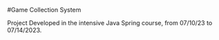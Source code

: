 #Game Collection System

Project Developed in the intensive Java Spring course, from 07/10/23 to 07/14/2023.

